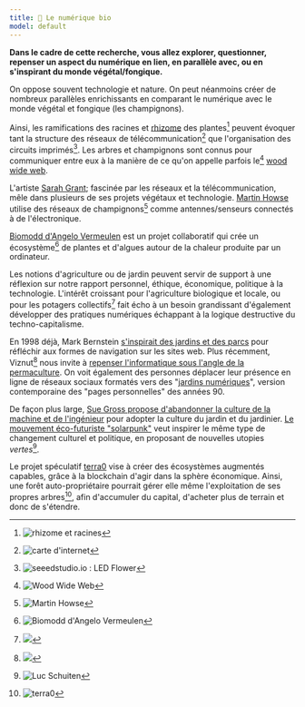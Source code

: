 ```yaml
---
title: 🌱 Le numérique bio
model: default
---
```


**Dans le cadre de cette recherche, vous allez explorer, questionner, repenser un aspect du numérique en lien, en parallèle avec, ou en s'inspirant du monde végétal/fongique.**

On oppose souvent technologie et nature. On peut néanmoins créer de nombreux parallèles enrichissants en comparant le numérique avec le monde végétal et fongique (les champignons).

Ainsi, les ramifications des racines et [rhizome](https://fr.wikipedia.org/wiki/Rhizome) des plantes[^2] peuvent évoquer tant la structure des réseaux de télécommunication[^4] que l'organisation des circuits imprimés[^3]. Les arbres et champignons sont connus pour communiquer entre eux à la manière de ce qu'on appelle parfois le[^5] [wood wide web](https://fr.wikipedia.org/wiki/R%C3%A9seau_mycorhizien).

L'artiste [Sarah Grant](https://www.chootka.com/projects/); fascinée par les réseaux et la télécommunication, mêle dans plusieurs de ses projets végétaux et technologie. [Martin Howse](http://www.1010.co.uk/org/radiomycelium.html) utilise des réseaux de champignons[^6] comme antennes/senseurs connectés à de l'électronique.

[Biomodd d'Angelo Vermeulen](http://www.angelovermeulen.net/?portfolio=biomodd) est un projet collaboratif qui crée un écosystème[^7] de plantes et d'algues autour de la chaleur produite par un ordinateur.

Les notions d'agriculture ou de jardin peuvent servir de support à une réflexion sur notre rapport personnel, éthique, économique, politique à la technologie. L'intérêt croissant pour l'agriculture biologique et locale, ou pour les potagers collectifs[^8] fait écho à un besoin grandissant d'également développer des pratiques numériques échappant à la logique destructive du techno-capitalisme. 

En 1998 déjà, Mark Bernstein [s'inspirait des jardins et des parcs](https://www.eastgate.com/garden/) pour réfléchir aux formes de navigation sur les sites web. Plus récemment, Viznut[^10] nous invite à [repenser l'informatique sous l'angle de la permaculture](https://www.eastgate.com/garden/). On voit également des personnes déplacer leur présence en ligne de réseaux sociaux formatés vers des "[jardins numériques](https://www.technologyreview.com/2020/09/03/1007716/digital-gardens-let-you-cultivate-your-own-little-bit-of-the-internet/)", version contemporaine des "pages personnelles" des années 90. 

De façon plus large, [Sue Gross propose d'abandonner la culture de la machine et de l'ingénieur](https://www.opendemocracy.net/en/opendemocracyuk/to-build-a-new-world-we-need-less-machine-mind-and-more-garden-mind/) pour adopter la culture du jardin et du jardinier. [Le mouvement éco-futuriste "solarpunk"](https://www.thejaymo.net/long-form/solarpunk-rusted-chrome/) veut inspirer le même type de changement culturel et politique, en proposant de nouvelles utopies _vertes_[^1].

Le projet spéculatif [terra0](https://www.terra0.org/) vise à créer des écosystèmes augmentés capables, grâce à la blockchain d'agir dans la sphère économique. Ainsi, une forêt auto-propriétaire pourrait gérer elle même l'exploitation de ses propres arbres[^9], afin d'accumuler du capital, d'acheter plus de terrain et donc de s'étendre.

[^1]: ![Luc Schuiten](ville-resiliente_img1_web.jpg)
[^2]: ![rhizome et racines](running-bamboo-rhizome-lg_web.jpg)
[^3]: ![seeedstudio.io : LED Flower](seeedstudio.io_LED-Flower_web.jpg)
[^4]: ![carte d'internet](internetmap_web.jpg)
[^5]: ![Wood Wide Web](www.jpg)
[^6]: ![Martin Howse](martinhowse_web.jpg)
[^7]: ![Biomodd d'Angelo Vermeulen](Biomodd-ATH1_web.jpg)
[^8]: ![](potager_web.jpg)
[^9]: ![terra0](terra0_web.jpg)
[^10]: ![](marieke_soilclock.jpg)